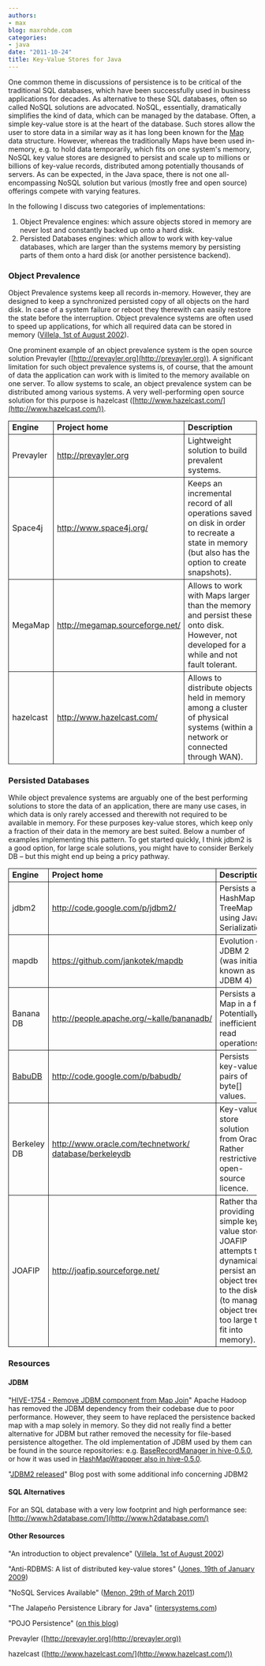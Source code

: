 ```yaml
---
authors:
- max
blog: maxrohde.com
categories:
- java
date: "2011-10-24"
title: Key-Value Stores for Java
---
```


One common theme in discussions of persistence is to be critical of the traditional SQL databases, which have been successfully used in business applications for decades. As alternative to these SQL databases, often so called NoSQL solutions are advocated. NoSQL, essentially, dramatically simplifies the kind of data, which can be managed by the database. Often, a simple key-value store is at the heart of the database. Such stores allow the user to store data in a similar way as it has long been known for the [Map](http://download.oracle.com/javase/6/docs/api/java/util/Map.html) data structure. However, whereas the traditionally Maps have been used in-memory, e.g. to hold data temporarily, which fits on one system's memory, NoSQL key value stores are designed to persist and scale up to millions or billions of key-value records, distributed among potentially thousands of servers. As can be expected, in the Java space, there is not one all-encompassing NoSQL solution but various (mostly free and open source) offerings compete with varying features.

In the following I discuss two categories of implementations:

1. Object Prevalence engines: which assure objects stored in memory are never lost and constantly backed up onto a hard disk.
2. Persisted Databases engines: which allow to work with key-value databases, which are larger than the systems memory by persisting parts of them onto a hard disk (or another persistence backend).

### Object Prevalence

Object Prevalence systems keep all records in-memory. However, they are designed to keep a synchronized persisted copy of all objects on the hard disk. In case of a system failure or reboot they therewith can easily restore the state before the interruption. Object prevalence systems are often used to speed up applications, for which all required data can be stored in memory ([Villela, 1st of August 2002](http://www.ibm.com/developerworks/library/wa-objprev/)).

One prominent example of an object prevalence system is the open source solution Prevayler ([http://prevayler.org](http://prevayler.org)). A significant limitation for such object prevalence systems is, of course, that the amount of data the application can work with is limited to the memory available on one server. To allow systems to scale, an object prevalence system can be distributed among various systems. A very well-performing open source solution for this purpose is hazelcast ([http://www.hazelcast.com/](http://www.hazelcast.com/)).

<table style="border-collapse:collapse;" border="0"><tbody><tr><td style="padding-left:7px;padding-right:7px;border:solid .5pt;"><strong>Engine</strong></td><td style="padding-left:7px;padding-right:7px;border-top:solid .5pt;border-left:none;border-bottom:solid .5pt;border-right:solid .5pt;"><strong>Project home</strong></td><td style="padding-left:7px;padding-right:7px;border-top:solid .5pt;border-left:none;border-bottom:solid .5pt;border-right:solid .5pt;"><strong>Description</strong></td></tr><tr><td style="padding-left:7px;padding-right:7px;border-top:none;border-left:solid .5pt;border-bottom:solid .5pt;border-right:solid .5pt;">Prevayler</td><td style="padding-left:7px;padding-right:7px;border-top:none;border-left:none;border-bottom:solid .5pt;border-right:solid .5pt;"><a href="http://prevayler.org">http://prevayler.org</a></td><td style="padding-left:7px;padding-right:7px;border-top:none;border-left:none;border-bottom:solid .5pt;border-right:solid .5pt;">Lightweight solution to build prevalent systems.</td></tr><tr><td style="padding-left:7px;padding-right:7px;border-top:none;border-left:solid .5pt;border-bottom:solid .5pt;border-right:solid .5pt;">Space4j</td><td style="padding-left:7px;padding-right:7px;border-top:none;border-left:none;border-bottom:solid .5pt;border-right:solid .5pt;"><a href="http://www.space4j.org/">http://www.space4j.org/</a></td><td style="padding-left:7px;padding-right:7px;border-top:none;border-left:none;border-bottom:solid .5pt;border-right:solid .5pt;">Keeps an incremental record of all operations saved on disk in order to recreate a state in memory (but also has the option to create snapshots).</td></tr><tr><td style="padding-left:7px;padding-right:7px;border-top:none;border-left:solid .5pt;border-bottom:solid .5pt;border-right:solid .5pt;">MegaMap</td><td style="padding-left:7px;padding-right:7px;border-top:none;border-left:none;border-bottom:solid .5pt;border-right:solid .5pt;"><a href="http://megamap.sourceforge.net/">http://megamap.sourceforge.net/</a></td><td style="padding-left:7px;padding-right:7px;border-top:none;border-left:none;border-bottom:solid .5pt;border-right:solid .5pt;">Allows to work with Maps larger than the memory and persist these onto disk. However, not developed for a while and not fault tolerant.</td></tr><tr><td style="padding-left:7px;padding-right:7px;border-top:none;border-left:solid .5pt;border-bottom:solid .5pt;border-right:solid .5pt;">hazelcast</td><td style="padding-left:7px;padding-right:7px;border-top:none;border-left:none;border-bottom:solid .5pt;border-right:solid .5pt;"><a href="http://www.hazelcast.com/">http://www.hazelcast.com/</a></td><td style="padding-left:7px;padding-right:7px;border-top:none;border-left:none;border-bottom:solid .5pt;border-right:solid .5pt;">Allows to distribute objects held in memory among a cluster of physical systems (within a network or connected through WAN).</td></tr></tbody></table>

### Persisted Databases

While object prevalence systems are arguably one of the best performing solutions to store the data of an application, there are many use cases, in which data is only rarely accessed and therewith not required to be available in memory. For these purposes key-value stores, which keep only a fraction of their data in the memory are best suited. Below a number of examples implementing this pattern. To get started quickly, I think jdbm2 is a good option, for large scale solutions, you might have to consider Berkely DB – but this might end up being a pricy pathway.

<table style="border-collapse:collapse;" border="0"><tbody><tr><td style="padding-left:7px;padding-right:7px;border:solid .5pt;"><strong>Engine</strong></td><td style="padding-left:7px;padding-right:7px;border-top:solid .5pt;border-left:none;border-bottom:solid .5pt;border-right:solid .5pt;"><strong>Project home</strong></td><td style="padding-left:7px;padding-right:7px;border-top:solid .5pt;border-left:none;border-bottom:solid .5pt;border-right:solid .5pt;"><strong>Description</strong></td></tr><tr><td style="padding-left:7px;padding-right:7px;border-top:none;border-left:solid .5pt;border-bottom:solid .5pt;border-right:solid .5pt;">jdbm2</td><td style="padding-left:7px;padding-right:7px;border-top:none;border-left:none;border-bottom:solid .5pt;border-right:solid .5pt;"><a href="http://code.google.com/p/jdbm2/">http://code.google.com/p/jdbm2/</a></td><td style="padding-left:7px;padding-right:7px;border-top:none;border-left:none;border-bottom:solid .5pt;border-right:solid .5pt;">Persists a HashMap or TreeMap using Java Serialization.</td></tr><tr><td style="padding-left:7px;padding-right:7px;border-top:none;border-left:solid .5pt;border-bottom:solid .5pt;border-right:solid .5pt;">mapdb</td><td style="padding-left:7px;padding-right:7px;border-top:none;border-left:none;border-bottom:solid .5pt;border-right:solid .5pt;"><a href="https://github.com/jankotek/mapdb">https://github.com/jankotek/mapdb</a></td><td style="padding-left:7px;padding-right:7px;border-top:none;border-left:none;border-bottom:solid .5pt;border-right:solid .5pt;">Evolution of JDBM 2 (was initially known as JDBM 4)</td></tr><tr><td style="padding-left:7px;padding-right:7px;border-top:none;border-left:solid .5pt;border-bottom:solid .5pt;border-right:solid .5pt;">Banana DB</td><td style="padding-left:7px;padding-right:7px;border-top:none;border-left:none;border-bottom:solid .5pt;border-right:solid .5pt;"><a href="http://people.apache.org/~kalle/bananadb/">http://people.apache.org/~kalle/bananadb/</a></td><td style="padding-left:7px;padding-right:7px;border-top:none;border-left:none;border-bottom:solid .5pt;border-right:solid .5pt;">Persists a Map in a file. Potentially inefficient read operations.</td></tr><tr><td style="padding-left:7px;padding-right:7px;border-top:none;border-left:solid .5pt;border-bottom:solid .5pt;border-right:solid .5pt;"><a title="Performance Tests of Babu DB" href="http://maxrohde.com/2011/11/30/key-value-store-for-java-babu-db/">BabuDB</a></td><td style="padding-left:7px;padding-right:7px;border-top:none;border-left:none;border-bottom:solid .5pt;border-right:solid .5pt;"><a href="http://code.google.com/p/babudb/">http://code.google.com/p/babudb/</a></td><td style="padding-left:7px;padding-right:7px;border-top:none;border-left:none;border-bottom:solid .5pt;border-right:solid .5pt;">Persists key-value pairs of byte[] values.</td></tr><tr><td style="padding-left:7px;padding-right:7px;border-top:none;border-left:solid .5pt;border-bottom:solid .5pt;border-right:solid .5pt;">Berkeley DB</td><td style="padding-left:7px;padding-right:7px;border-top:none;border-left:none;border-bottom:solid .5pt;border-right:solid .5pt;"><a href="http://www.oracle.com/technetwork/%20database/berkeleydb">http://www.oracle.com/technetwork/ database/berkeleydb</a></td><td style="padding-left:7px;padding-right:7px;border-top:none;border-left:none;border-bottom:solid .5pt;border-right:solid .5pt;">Key-value store solution from Oracle. Rather restrictive open-source licence.</td></tr><tr><td style="padding-left:7px;padding-right:7px;border-top:none;border-left:solid .5pt;border-bottom:solid .5pt;border-right:solid .5pt;">JOAFIP</td><td style="padding-left:7px;padding-right:7px;border-top:none;border-left:none;border-bottom:solid .5pt;border-right:solid .5pt;"><a href="http://joafip.sourceforge.net/">http://joafip.sourceforge.net/</a></td><td style="padding-left:7px;padding-right:7px;border-top:none;border-left:none;border-bottom:solid .5pt;border-right:solid .5pt;">Rather than providing a simple key-value store, JOAFIP attempts to dynamically persist an object tree to the disk (to manage object trees too large to fit into memory).</td></tr></tbody></table>

### Resources

#### JDBM

"[HIVE-1754 - Remove JDBM component from Map Join](https://issues.apache.org/jira/browse/HIVE-1754)" Apache Hadoop has removed the JDBM dependency from their codebase due to poor performance. However, they seem to have replaced the persistence backed map with a map solely in memory. So they did not really find a better alternative for JDBM but rather removed the necessity for file-based persistence altogether. The old implementation of JDBM used by them can be found in the source repositories: e.g. [BaseRecordManager in hive-0.5.0](http://www.docjar.com/html/api/org/apache/hadoop/hive/ql/util/jdbm/recman/BaseRecordManager.java.html), or how it was used in [HashMapWrappper also in hive-0.5.0](http://massapi.com/source/hive-0.5.0-dev/src/ql/src/java/org/apache/hadoop/hive/ql/exec/persistence/HashMapWrapper.java.html).

"[JDBM2 released](http://kotek.net/blog/jdbm2_released)" Blog post with some additional info concerning JDBM2

#### SQL Alternatives

For an SQL database with a very low footprint and high performance see: [http://www.h2database.com/](http://www.h2database.com/)

#### Other Resources

"An introduction to object prevalence" ([Villela, 1st of August 2002](http://www.ibm.com/developerworks/library/wa-objprev/))

"Anti-RDBMS: A list of distributed key-value stores" ([Jones, 19th of January 2009](http://www.metabrew.com/article/anti-rdbms-a-list-of-distributed-key-value-stores))

"NoSQL Services Available" ([Menon, 29th of March 2011](http://www.menon.bz/sblog/?p=721))

"The Jalapeño Persistence Library for Java" ([intersystems.com](http://docs.intersystems.com/cache20111/csp/docbook/DocBook.UI.Page.cls?KEY=GBJJ_intro))

"POJO Persistence" ([on this blog](http://maxrohde.com/2010/10/12/pojo-persistence/))

Prevayler ([http://prevayler.org](http://prevayler.org))

hazelcast ([http://www.hazelcast.com/](http://www.hazelcast.com/))
